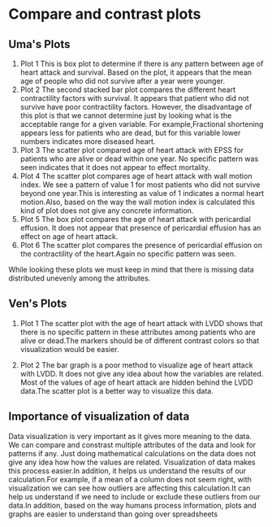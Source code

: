 # Compare and contrast plots

## Uma's Plots

1. Plot 1
This is box plot to determine if there is any pattern between age of heart attack and survival. Based on the plot, it appears that the mean age of people who did not survive after a year were younger.
2. Plot 2
The second stacked bar plot compares the different heart contractility factors with survival. It appears that patient who did not survive have poor contractility factors. However, the disadvantage of this plot is that we cannot determine just by looking what is the acceptable range for a given variable. For example,Fractional shortening appears less for patients who are dead, but for this variable lower numbers indicates more diseased heart.
3. Plot 3
The scatter plot compared age of heart attack with EPSS for patients who are alive or dead within one year. No specific pattern was seen indicates that it does not appear to effect mortality.
4. Plot 4
The scatter plot compares age of heart attack with wall motion index. We see a pattern of value 1 for most patients who did not survive beyond one year.This is interesting as value of 1 indicates a normal heart motion.Also, based on the way the wall motion index is calculated this kind of plot does not give any concrete information.
5. Plot 5
The box plot compares the age of heart attack with pericardial effusion. It does not appear that presence of pericardial effusion has an effect on age of heart attack.
6. Plot 6
The scatter plot compares the presence of pericardial effusion on the contractility of the heart.Again no specific pattern was seen.

While looking these plots we must keep in mind that there is missing data distributed unevenly among the attributes.

## Ven's Plots

1. Plot 1
The scatter plot with the age of heart attack with LVDD shows that there is no specific pattern in these attributes among patients who are alive or dead.The markers should be of different contrast colors so that visualization would be easier.

2. Plot 2
The bar graph is a poor method to visualize age of heart attack with LVDD. It does not give any idea about how the variables are related. Most of the values of age of heart attack are hidden behind the LVDD data.The scatter plot is a better way to visualize this data.

## Importance of visualization of data 
Data visualization is very important as it gives more meaning to the data. We can compare and constrast multiple attributes of the data and look for patterns if any. Just doing mathematical calculations on the data does not give any idea how how the values are related. Visualization of data makes this process easier.In addition, it helps us understand the results of our calculation.For example, if a mean of a column does not seem right, with visualization we can see how outliers are affecting this calculation.It can help us understand if we need to include or exclude these outliers from our data.In addition, based on the way humans process information, plots and graphs are easier to understand than going over spreadsheets 



